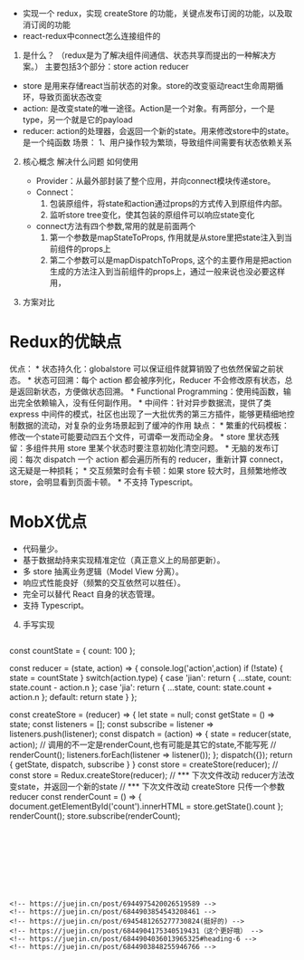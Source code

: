
* 实现一个 redux，实现 createStore 的功能，关键点发布订阅的功能，以及取消订阅的功能
* react-redux中connect怎么连接组件的


1. 是什么？ （redux是为了解决组件间通信、状态共享而提出的一种解决方案。）
   主要包括3个部分：store action reducer
  * store 是用来存储react当前状态的对象。store的改变驱动react生命周期循环，导致页面状态改变
  * action: 是改变state的唯一途径。Action是一个对象。有两部分，一个是type，另一个就是它的payload
  * reducer: action的处理器，会返回一个新的state。用来修改store中的state。 是一个纯函数
  场景： 1、用户操作较为繁琐，导致组件间需要有状态依赖关系

2. 核心概念 解决什么问题 如何使用 
    * Provider：从最外部封装了整个应用，并向connect模块传递store。
    * Connect：
      1. 包装原组件，将state和action通过props的方式传入到原组件内部。
      2. 监听store tree变化，使其包装的原组件可以响应state变化
    * connect方法有四个参数,常用的就是前面两个
      1. 第一个参数是mapStateToProps, 作用就是从store里把state注入到当前组件的props上
      2. 第二个参数可以是mapDispatchToProps, 这个的主要作用是把action生成的方法注入到当前组件的props上，通过一般来说也没必要这样用，

3. 方案对比 

# Redux的优缺点
  优点：
    * 状态持久化：globalstore 可以保证组件就算销毁了也依然保留之前状态。
    * 状态可回溯：每个 action 都会被序列化，Reducer 不会修改原有状态，总是返回新状态，方便做状态回溯。
    * Functional Programming：使用纯函数，输出完全依赖输入，没有任何副作用。
    * 中间件：针对异步数据流，提供了类 express 中间件的模式，社区也出现了一大批优秀的第三方插件，能够更精细地控制数据的流动，对复杂的业务场景起到了缓冲的作用
  缺点：
    * 繁重的代码模板：修改一个state可能要动四五个文件，可谓牵一发而动全身。
    * store 里状态残留：多组件共用 store 里某个状态时要注意初始化清空问题。
    * 无脑的发布订阅：每次 dispatch 一个 action 都会遍历所有的 reducer，重新计算 connect，这无疑是一种损耗；
    * 交互频繁时会有卡顿：如果 store 较大时，且频繁地修改 store，会明显看到页面卡顿。
    * 不支持 Typescript。



# MobX优点
  * 代码量少。
  * 基于数据劫持来实现精准定位（真正意义上的局部更新）。
  * 多 store 抽离业务逻辑（Model View 分离）。
  * 响应式性能良好（频繁的交互依然可以胜任）。
  * 完全可以替代 React 自身的状态管理。
  * 支持 Typescript。


4. 手写实现
   ```
const countState = {
    count: 100
};


const reducer = (state, action) => {
    console.log('action',action)
    if (!state) {
        state = countState
    }
    switch(action.type) {
        case 'jian': 
            return {
                ...state,
                count: state.count - action.n
            };
        case 'jia':
            return {
                ...state,
                count: state.count + action.n
            };
        default:
            return state
    }
};

const createStore = (reducer) => {
    let state = null;
    const getState = () => state;
    const listeners = [];
    const subscribe = listener => listeners.push(listener);
    const dispatch = (action) => {
        state = reducer(state, action);
        // 调用的不一定是renderCount,也有可能是其它的state,不能写死
        // renderCount();
        listeners.forEach(listener => listener());
    };
    dispatch({});
    return {
        getState,
        dispatch,
        subscribe
    }
}
const store = createStore(reducer);
// const store = Redux.createStore(reducer);
// *** 下次文件改动 reducer方法改变state，并返回一个新的state
// *** 下次文件改动 createStore 只传一个参数reducer
const renderCount = () => {
    document.getElementById('count').innerHTML = store.getState().count
};
renderCount();
store.subscribe(renderCount);
   ```









<!-- https://juejin.cn/post/6944975420026519589 -->
<!-- https://juejin.cn/post/6844903854543208461 -->
<!-- https://juejin.cn/post/6945481265277730824(挺好的) -->
<!-- https://juejin.cn/post/6844904175340519431（这个更好哦） -->
<!-- https://juejin.cn/post/6844904036013965325#heading-6 -->
<!-- https://juejin.cn/post/6844903848255946766 -->